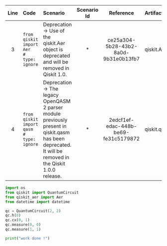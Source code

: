 | Line | Code | Scenario | Scenario Id | Reference | Artifact | Refactoring |
| :--: | :--- | :------- | :---------: | :-------: | :------- | :---------- |
| 3 | `from qiskit import Aer              # type: ignore` | Deprecation -> Use of the qiskit.Aer object is deprecated and will be removed in Qiskit 1.0. | * | ce25a304-5b28-43b2-8a0d-9b31e0b13fb7 | qiskit.Aer | `from qiskit_aer import Aer` |
| 4 | `from qiskit import qasm             # type: ignore` | Deprecation -> The legacy OpenQASM 2 parser module previously present in qiskit.qasm has been deprecated. It will be removed in the Qiskit 1.0.0 release. | * | 2edcf1ef-edac-448b-be69-fe31c5179872 | qiskit.qasm | |


```python
import os
from qiskit import QuantumCircuit
from qiskit_aer import Aer
from datetime import datetime

qc = QuantumCircuit(2, 2)
qc.h(0)
qc.cx(0, 1)
qc.measure(0, 0)
qc.measure(1, 1)

print("work done !")
```